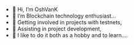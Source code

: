 - 👋 Hi, I’m OshVanK
- 👀 I’m Blockchain technology enthusiast...
- 🌱 Getting involved in projects with testnets,
- 🌱 Assisting in project development,
- 🌱 I like to do it both as a hobby and to learn....

<!---
Edsny1/Edsny1 is a ✨ special ✨ repository because its `README.md` (this file) appears on your GitHub profile.
You can click the Preview link to take a look at your changes.
--->
